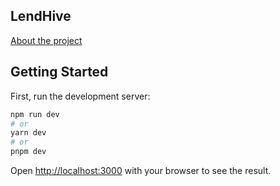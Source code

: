 ## LendHive

[About the project](https://docs.google.com/presentation/d/1S-nmem5AlaoUJt_cKQNo9yfs9pab92pAnXq-xgftolo)

## Getting Started

First, run the development server:

```bash
npm run dev
# or
yarn dev
# or
pnpm dev
```

Open [http://localhost:3000](http://localhost:3000) with your browser to see the result.
